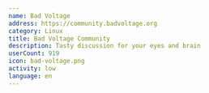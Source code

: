 ```yaml
---
name: Bad Voltage
address: https://community.badvoltage.org
category: Linux
title: Bad Voltage Community
description: Tasty discussion for your eyes and brain
userCount: 919
icon: bad-voltage.png
activity: low
language: en
---
```

